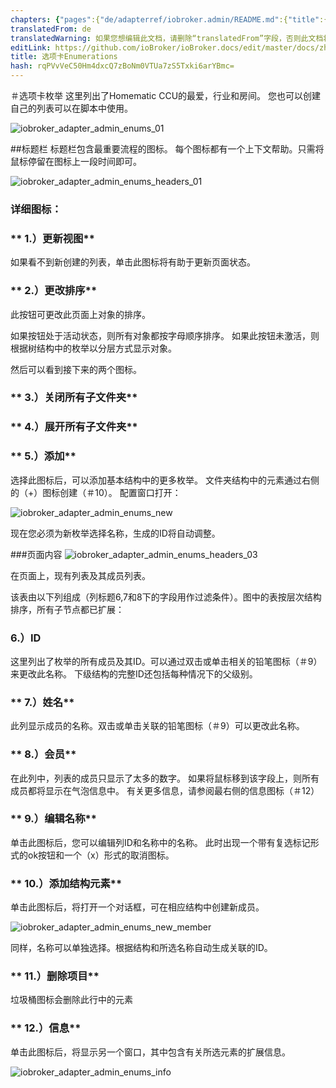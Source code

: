 ```yaml
---
chapters: {"pages":{"de/adapterref/iobroker.admin/README.md":{"title":{"de":"no title"},"content":"de/adapterref/iobroker.admin/README.md"},"de/adapterref/iobroker.admin/admin/tab-adapters.md":{"title":{"de":"Der Reiter Adapter"},"content":"de/adapterref/iobroker.admin/admin/tab-adapters.md"},"de/adapterref/iobroker.admin/admin/tab-instances.md":{"title":{"de":"Der Reiter Instanzen"},"content":"de/adapterref/iobroker.admin/admin/tab-instances.md"},"de/adapterref/iobroker.admin/admin/tab-objects.md":{"title":{"de":"Der Reiter Objekte"},"content":"de/adapterref/iobroker.admin/admin/tab-objects.md"},"de/adapterref/iobroker.admin/admin/tab-states.md":{"title":{"de":"Der Reiter Zustände"},"content":"de/adapterref/iobroker.admin/admin/tab-states.md"},"de/adapterref/iobroker.admin/admin/tab-groups.md":{"title":{"de":"Der Reiter Gruppen"},"content":"de/adapterref/iobroker.admin/admin/tab-groups.md"},"de/adapterref/iobroker.admin/admin/tab-users.md":{"title":{"de":"Der Reiter Benutzer"},"content":"de/adapterref/iobroker.admin/admin/tab-users.md"},"de/adapterref/iobroker.admin/admin/tab-events.md":{"title":{"de":"Der Reiter Ereignisse"},"content":"de/adapterref/iobroker.admin/admin/tab-events.md"},"de/adapterref/iobroker.admin/admin/tab-hosts.md":{"title":{"de":"Der Reiter Hosts"},"content":"de/adapterref/iobroker.admin/admin/tab-hosts.md"},"de/adapterref/iobroker.admin/admin/tab-enums.md":{"title":{"de":"Der Reiter Aufzählungen"},"content":"de/adapterref/iobroker.admin/admin/tab-enums.md"},"de/adapterref/iobroker.admin/admin/tab-log.md":{"title":{"de":"Der Reiter Log"},"content":"de/adapterref/iobroker.admin/admin/tab-log.md"},"de/adapterref/iobroker.admin/admin/tab-system.md":{"title":{"de":"Die Systemeinstellungen"},"content":"de/adapterref/iobroker.admin/admin/tab-system.md"}}}
translatedFrom: de
translatedWarning: 如果您想编辑此文档，请删除“translatedFrom”字段，否则此文档将再次自动翻译
editLink: https://github.com/ioBroker/ioBroker.docs/edit/master/docs/zh-cn/adapterref/iobroker.admin/admin/tab-enums.md
title: 选项卡Enumerations
hash: rqPVvVeC50Hm4dxcQ7zBoNm0VTUa7zS5Txki6arYBmc=
---
```

＃选项卡枚举
这里列出了Homematic CCU的最爱，行业和房间。
您也可以创建自己的列表可以在脚本中使用。

![iobroker_adapter_admin_enums_01](../../../../de/adapterref/iobroker.admin/admin/img/tab-enums_Enums_01.jpg)

##标题栏
标题栏包含最重要流程的图标。
每个图标都有一个上下文帮助。只需将鼠标停留在图标上一段时间即可。

![iobroker_adapter_admin_enums_headers_01](../../../../de/adapterref/iobroker.admin/admin/img/ioBroker_Adapter_admin_Enums_Headers_01.jpg)

### **详细图标：**
### ** 1.）更新视图**
如果看不到新创建的列表，单击此图标将有助于更新页面状态。

### ** 2.）更改排序**
此按钮可更改此页面上对象的排序。

如果按钮处于活动状态，则所有对象都按字母顺序排序。
如果此按钮未激活，则根据树结构中的枚举以分层方式显示对象。

然后可以看到接下来的两个图标。

### ** 3.）关闭所有子文件夹**
### ** 4.）展开所有子文件夹**
### ** 5.）添加**
选择此图标后，可以添加基本结构中的更多枚举。
文件夹结构中的元素通过右侧的（+）图标创建（＃10）。
配置窗口打开：

![iobroker_adapter_admin_enums_new](../../../../de/adapterref/iobroker.admin/admin/img/tab-enums_Enums_new.jpg)

现在您必须为新枚举选择名称，生成的ID将自动调整。

###页面内容
![iobroker_adapter_admin_enums_headers_03](../../../../de/adapterref/iobroker.admin/admin/img/tab-enums_Enums_Headers_03.jpg)

在页面上，现有列表及其成员列表。

该表由以下列组成（列标题6,7和8下的字段用作过滤条件）。图中的表按层次结构排序，所有子节点都已扩展：

### **6.）ID**
这里列出了枚举的所有成员及其ID。可以通过双击或单击相关的铅笔图标（＃9）来更改此名称。
下级结构的完整ID还包括每种情况下的父级别。

### ** 7.）姓名**
此列显示成员的名称。双击或单击关联的铅笔图标（＃9）可以更改此名称。

### ** 8.）会员**
在此列中，列表的成员只显示了太多的数字。
如果将鼠标移到该字段上，则所有成员都将显示在气泡信息中。
有关更多信息，请参阅最右侧的信息图标（＃12）

### ** 9.）编辑名称**
单击此图标后，您可以编辑列ID和名称中的名称。
此时出现一个带有复选标记形式的ok按钮和一个（x）形式的取消图标。

### ** 10.）添加结构元素**
单击此图标后，将打开一个对话框，可在相应结构中创建新成员。

![iobroker_adapter_admin_enums_new_member](../../../../de/adapterref/iobroker.admin/admin/img/tab-enums_Enums_new_Member.jpg)

同样，名称可以单独选择。根据结构和所选名称自动生成关联的ID。

### ** 11.）删除项目**
垃圾桶图标会删除此行中的元素

### ** 12.）信息**
单击此图标后，将显示另一个窗口，其中包含有关所选元素的扩展信息。

![iobroker_adapter_admin_enums_info](../../../../de/adapterref/iobroker.admin/admin/img/tab-enums_Enums_Info.jpg)